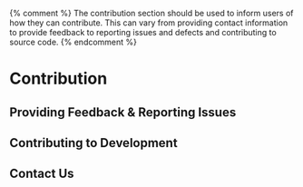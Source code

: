 ---
---
{% comment %}
The contribution section should be used to inform users of how they can contribute. This can vary from providing contact information to provide feedback to reporting issues and defects and contributing to source code.
{% endcomment %}

# Contribution

## Providing Feedback & Reporting Issues

## Contributing to Development 

## Contact Us